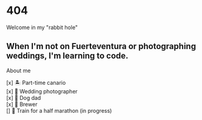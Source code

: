 # 404

Welcome in my "rabbit hole"

When I'm not on Fuerteventura or photographing weddings, I'm learning to code.
---

About me

[x] 🏝️ Part-time canario  
[x] 💒 Wedding photographer  
[x] 🐶 Dog dad  
[x] 🍺 Brewer  
[] 🏃  Train for a half marathon (in progress)
